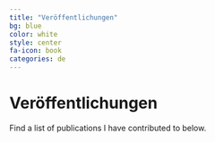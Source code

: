 ```yaml
---
title: "Veröffentlichungen"
bg: blue
color: white
style: center
fa-icon: book
categories: de
---
```


# Veröffentlichungen
Find a list of publications I have contributed to below.